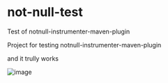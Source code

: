 # not-null-test
Test of notnull-instrumenter-maven-plugin

Project for testing notnull-instrumenter-maven-plugin

and it trully works

![image](https://user-images.githubusercontent.com/5985325/146427653-107634bf-e5ff-499e-bf55-d095159e36e6.png)
